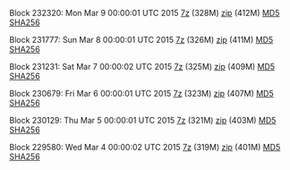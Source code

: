Block 232320: Mon Mar  9 00:00:01 UTC 2015 [7z](https://transfer.sh/hfrFe/bootstrap.dat.20150309.7z) (328M) [zip](https://transfer.sh/NbS1U/bootstrap.dat.20150309.zip) (412M) [MD5](https://transfer.sh/1fRMkN/md5.txt) [SHA256](https://transfer.sh/jHOwu/sha256.txt)

Block 231777: Sun Mar  8 00:00:01 UTC 2015 [7z](https://transfer.sh/1fHlgK/bootstrap.dat.20150308.7z) (326M) [zip](https://transfer.sh/h81Mh/bootstrap.dat.20150308.zip) (411M) [MD5](https://transfer.sh/zTszX/md5.txt) [SHA256](https://transfer.sh/IMjCJ/sha256.txt)

Block 231231: Sat Mar  7 00:00:02 UTC 2015 [7z](https://transfer.sh/N0xrf/bootstrap.dat.20150307.7z) (325M) [zip](https://transfer.sh/xcfOH/bootstrap.dat.20150307.zip) (409M) [MD5](https://transfer.sh/QcsSN/md5.txt) [SHA256](https://transfer.sh/DvKsx/sha256.txt)

Block 230679: Fri Mar  6 00:00:01 UTC 2015 [7z](https://transfer.sh/zum8H/bootstrap.dat.20150306.7z) (323M) [zip](https://transfer.sh/8yQlu/bootstrap.dat.20150306.zip) (407M) [MD5](https://transfer.sh/KZbcK/md5.txt) [SHA256](https://transfer.sh/13w9Pz/sha256.txt)

Block 230129: Thu Mar  5 00:00:01 UTC 2015 [7z](https://transfer.sh/VyIVi/bootstrap.dat.20150305.7z) (321M) [zip](https://transfer.sh/Mx7w5/bootstrap.dat.20150305.zip) (403M) [MD5](https://transfer.sh/JRoOm/md5.txt) [SHA256](https://transfer.sh/IscZ5/sha256.txt)

Block 229580: Wed Mar  4 00:00:02 UTC 2015 [7z](https://transfer.sh/gr3AP/bootstrap.dat.20150304.7z) (319M) [zip](https://transfer.sh/38Qnm/bootstrap.dat.20150304.zip) (401M) [MD5](https://transfer.sh/uusmg/md5.txt) [SHA256](https://transfer.sh/dEYfa/sha256.txt)

